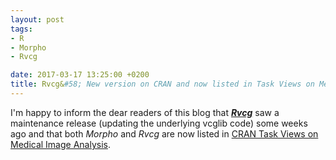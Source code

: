 ```yaml
---
layout: post
tags: 
- R 
- Morpho
- Rvcg

date: 2017-03-17 13:25:00 +0200
title: Rvcg&#58; New version on CRAN and now listed in Task Views on Medical Image Analysis
---
```


I'm happy to inform the dear readers of this blog that ***[Rvcg](https://cran.r-project.org/package=Rvcg)*** saw a maintenance release (updating the underlying vcglib code) some weeks ago and that both *Morpho* and *Rvcg* are now listed in [CRAN Task Views on Medical Image Analysis](https://cran.r-project.org/web/views/MedicalImaging.html). 

